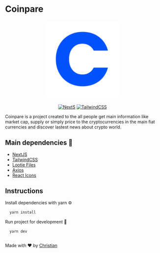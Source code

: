# Coinpare

<div align="center">

  ### <img src="https://github.com/Chris-specs/coinpare/blob/master/public/icon.svg" height="250px"/>

  [![NextS](https://img.shields.io/badge/next.js-000000?style=for-the-badge&logo=nextdotjs&logoColor=white)](https://nextjs.org/)
  [![TailwindCSS](https://img.shields.io/badge/Tailwind_CSS-38B2AC?style=for-the-badge&logo=tailwind-css&logoColor=white)](https://tailwindcss.com/)
  
</div>

Coinpare is a project created to the all people get main information like market cap, supply or simply price to the cryptocurrencies in the main fiat currencies and discover lastest news about crypto world.

## Main dependencies 🧱

 - [NextJS](https://nextjs.org/)
 - [TailwindCSS](https://tailwindcss.com/)
 - [Lootie Files](https://lottiefiles.com/)
 - [Axios](https://axios-http.com/)
 - [React Icons](https://react-icons.github.io/react-icons/)
  
## Instructions

Install dependencies with yarn ⚙️

```bash 
  yarn install
```

Run project for development 🚧

```bash 
  yarn dev
```

## 
Made with ❤️ by [Christian](https://github.com/Chris-specs)

